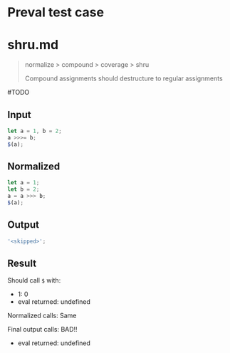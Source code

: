 # Preval test case

# shru.md

> normalize > compound > coverage > shru
>
> Compound assignments should destructure to regular assignments

#TODO

## Input

`````js filename=intro
let a = 1, b = 2;
a >>>= b;
$(a);
`````

## Normalized

`````js filename=intro
let a = 1;
let b = 2;
a = a >>> b;
$(a);
`````

## Output

`````js filename=intro
'<skipped>';
`````

## Result

Should call `$` with:
 - 1: 0
 - eval returned: undefined

Normalized calls: Same

Final output calls: BAD!!
 - eval returned: undefined
